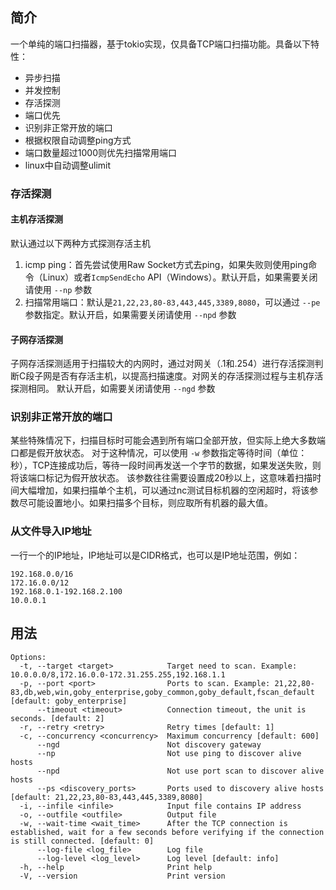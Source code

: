 ## 简介
一个单纯的端口扫描器，基于tokio实现，仅具备TCP端口扫描功能。具备以下特性：
- 异步扫描
- 并发控制
- 存活探测
- 端口优先
- 识别非正常开放的端口
- 根据权限自动调整ping方式
- 端口数量超过1000则优先扫描常用端口
- linux中自动调整ulimit

### 存活探测
#### 主机存活探测
默认通过以下两种方式探测存活主机
1. icmp ping：首先尝试使用Raw Socket方式去ping，如果失败则使用ping命令（Linux）或者`IcmpSendEcho` API（Windows）。默认开启，如果需要关闭请使用 `--np` 参数
2. 扫描常用端口：默认是`21,22,23,80-83,443,445,3389,8080`，可以通过 `--pe`参数指定。默认开启，如果需要关闭请使用 `--npd` 参数

#### 子网存活探测
子网存活探测适用于扫描较大的内网时，通过对网关（.1和.254）进行存活探测判断C段子网是否有存活主机，以提高扫描速度。对网关的存活探测过程与主机存活探测相同。
默认开启，如需要关闭请使用 `--ngd` 参数

### 识别非正常开放的端口
某些特殊情况下，扫描目标时可能会遇到所有端口全部开放，但实际上绝大多数端口都是假开放状态。
对于这种情况，可以使用 `-w` 参数指定等待时间（单位：秒），TCP连接成功后，等待一段时间再发送一个字节的数据，如果发送失败，则将该端口标记为假开放状态。
该参数往往需要设置成20秒以上，这意味着扫描时间大幅增加，如果扫描单个主机，可以通过nc测试目标机器的空闲超时，将该参数尽可能设置地小。如果扫描多个目标，则应取所有机器的最大值。


### 从文件导入IP地址
一行一个的IP地址，IP地址可以是CIDR格式，也可以是IP地址范围，例如：
```
192.168.0.0/16
172.16.0.0/12
192.168.0.1-192.168.2.100
10.0.0.1
```

## 用法
```shell
Options:
  -t, --target <target>            Target need to scan. Example: 10.0.0.0/8,172.16.0.0-172.31.255.255,192.168.1.1
  -p, --port <port>                Ports to scan. Example: 21,22,80-83,db,web,win,goby_enterprise,goby_common,goby_default,fscan_default [default: goby_enterprise]
      --timeout <timeout>          Connection timeout, the unit is seconds. [default: 2]
  -r, --retry <retry>              Retry times [default: 1]
  -c, --concurrency <concurrency>  Maximum concurrency [default: 600]
      --ngd                        Not discovery gateway
      --np                         Not use ping to discover alive hosts
      --npd                        Not use port scan to discover alive hosts
      --ps <discovery_ports>       Ports used to discovery alive hosts [default: 21,22,23,80-83,443,445,3389,8080]
  -i, --infile <infile>            Input file contains IP address
  -o, --outfile <outfile>          Output file
  -w, --wait-time <wait_time>      After the TCP connection is established, wait for a few seconds before verifying if the connection is still connected. [default: 0]
      --log-file <log_file>        Log file
      --log-level <log_level>      Log level [default: info]
  -h, --help                       Print help
  -V, --version                    Print version
```
